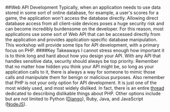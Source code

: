 ##Web API Development
Typically, when an application needs to use data stored in some sort of online database, for example, a user's scores for a game, the application won't access the database directly. Allowing direct database access from all client-side devices poses a huge security risk and can become incredibly burdensome on the developer. For this reason, most applications use some sort of Web API that can be accessed directly from the application and provides application-specific database manipulation. This workshop will provide some tips for API development, with a primary focus on PHP. 
####Key Takeaways
I cannot stress enough how important it is to think long and hard about how you design your API. With any API that handles sensitive data, security should always be top priority. Remember that no matter how hidden you think your API might be, so long as your application calls to it, there is always a way for someone to mimic those calls and manipulate them for benign or malicious purposes. Also remember that PHP is not your only option for API development. It is just one of the most widely used, and most widely disliked. In fact, there is an entire [thread](http://www.reddit.com/r/lolphp) dedicated to describing dislikable things about PHP. Other options include but are not limited to Python ([Django](http://www.django-rest-framework.org)), Ruby, Java, and JavaScript ([NodeJS](https://nodejs.org)). 
